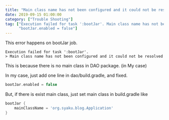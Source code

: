 ```yaml
---
title: "Main class name has not been configured and it could not be resolved"
date: 2019-09-15 01:00:00
category: ["Trouble Shooting"]
tag: ["Execution failed for task ':bootJar'. Main class name has not been configured and it could not be resolved",
      "bootJar.enabled = false"]
---
```


This error happens on bootJar job.

```
Execution failed for task ':bootJar'.
> Main class name has not been configured and it could not be resolved
```


This is because there is no main class in DAO package. (in My case)



In my case, just add one line in dao/build.gradle, and fixed. 


```groovy
bootJar.enabled = false
```


But, if there is exist main class, just set main class in build.gradle like


```groovy
bootJar {
    mainClassName = 'org.syaku.blog.Application'
}
```


